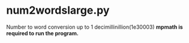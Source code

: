 # num2wordslarge.py
Number to word conversion up to 1 decimillinillion(1e30003)
**mpmath is required to run the program.**
